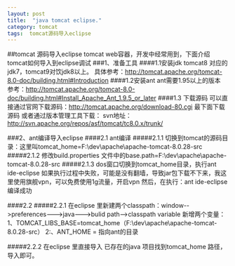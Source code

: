 ```yaml
---
layout: post
title:  "java tomcat eclipse."
category: tomcat
tags:  tomcat源码导入eclipse
---
```


##tomcat 源码导入eclipse
tomcat web容器，开发中经常用到，下面介绍tomcat如何导入到eclipse调试
###1、准备工具
####1.1安装jdk
tomcat8 对应的jdk7，tomcat9对饮jdk8以上。
具体参考：http://tomcat.apache.org/tomcat-8.0-doc/building.html#Introduction
####1.2安装ant
ant需要1.95以上的版本
参考：http://tomcat.apache.org/tomcat-8.0-doc/building.html#Install_Apache_Ant_1.9.5_or_later
####1.3 下载源码
可以直接通过官网下载源码：http://tomcat.apache.org/download-80.cgi 最下面下载源码
或者通过版本管理工具下载：
svn地址： http://svn.apache.org/repos/asf/tomcat/tc8.0.x/trunk/

###2、ant编译导入eclipse
####2.1 ant编译
#####2.1.1 
切换到tomcat的源码目录：这里叫tomcat_home=F:\dev\apache\apache-tomcat-8.0.28-src
#####2.1.2
修改build.properties 文件中的base.path=F:\dev\apache\apache-tomcat-8.0.28-src
#####2.1.3
dos窗口切换到tomcat_home目录，执行ant ide-eclipse
如果执行过程中失败，可能是没有翻墙，导致jar包下载不下来，我这里使用旗舰vpn，可以免费使用1g流量，开启vpn
然后，在执行：ant ide-eclipse 编译成功

####2.2
#####2.2.1
在eclipse 里新建两个classpath：window-->preferences--->java--->bulid path-->classpath variable
新增两个变量：1、TOMCAT_LIBS_BASE=tomcat_home（F:\dev\apache\apache-tomcat-8.0.28-src）
2:、ANT_HOME = 指向ant的目录

#####2.2.2
在eclipse 里直接导入 已存在的java 项目找到tomcat_home 路径，导入即可。














